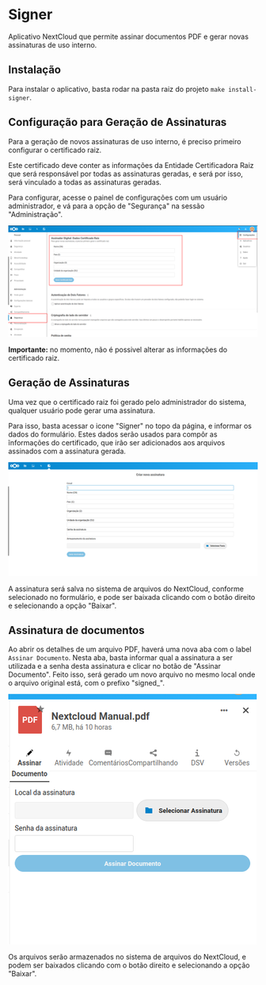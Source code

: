 # Signer

Aplicativo NextCloud que permite assinar documentos PDF e gerar novas assinaturas de uso interno.

## Instalação

Para instalar o aplicativo, basta rodar na pasta raiz do projeto `make install-signer`.

## Configuração para Geração de Assinaturas

Para a geração de novos assinaturas de uso interno, é preciso primeiro configurar o certificado raiz.

Este certificado deve conter as informações da Entidade Certificadora Raiz que será responsável por todas as assinaturas geradas, e será por isso, será vinculado a todas as assinaturas geradas.

Para configurar, acesse o painel de configurações com um usuário administrador, e vá para a opção de "Segurança" na sessão "Administração".

![Configuração do certificado raiz no painel administrativo](./certificado_raiz_painel_administrativo.png)

**Importante:** no momento, não é possivel alterar as informações do certificado raiz.

## Geração de Assinaturas

Uma vez que o certificado raiz foi gerado pelo administrador do sistema, qualquer usuário pode gerar uma assinatura.

Para isso, basta acessar o icone "Signer" no topo da página, e informar os dados do formulário. Estes dados serão usados para compôr as ĩnformações do certificado, que irão ser adicionados aos arquivos assinados com a assinatura gerada.

![Formulário para geração de nova assinatura](./formulario_nova_assinatura.png)

A assinatura será salva no sistema de arquivos do NextCloud, conforme selecionado no formulário, e pode ser baixada clicando com o botão direito e selecionando a opção "Baixar".

## Assinatura de documentos

Ao abrir os detalhes de um arquivo PDF, haverá uma nova aba com o label `Assinar Documento`. Nesta aba, basta informar qual a assinatura a ser utilizada e a senha desta assinatura e clicar no botão de "Assinar Documento". Feito isso, será gerado um novo arquivo no mesmo local onde o arquivo original está, com o prefixo "signed_".

![Aba onde é possivel assinar documentos](./assinar_documento_aba.png)

Os arquivos serão armazenados no sistema de arquivos do NextCloud, e podem ser baixados clicando com o botão direito e selecionando a opção "Baixar".

